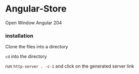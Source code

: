 # Angular-Store
 Open Window Angular 204

### installation
Clone the files into a directory

`cd` into the directory

run
`http-server . -c-1`
and click on the generated server link